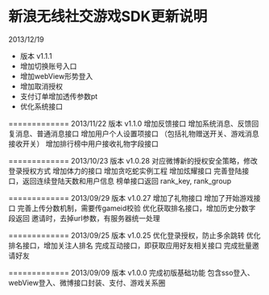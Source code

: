 ﻿新浪无线社交游戏SDK更新说明
=============

2013/12/19
* 版本 v1.1.1
* 增加切换账号入口
* 增加webView形势登入
* 增加取消授权
* 支付订单增加透传参数pt
* 优化系统接口

=============
2013/11/22
版本 v1.1.0
增加反馈接口
增加系统消息、反馈回复消息、普通消息接口
增加用户个人设置项接口
（包括礼物赠送开关、游戏消息接收开关）
增加排行榜中用户接收礼物字段接口


=============
2013/10/23
版本 v1.0.28
对应微博新的授权安全策略，修改登录授权方式
增加体力的接口
增加贪吃蛇实例工程
增加炫耀接口
完善登陆接口，返回连续登陆天数和用户信息
榜单接口返回 rank_key, rank_group


=============
2013/09/29
版本 v1.0.27
增加了礼物接口
增加了开始游戏接口
完善上传分数机制，需要传gameid校验
优化获取排名接口，增加历史分数字段返回
邀请时，去掉url参数，有服务器统一处理


=============
2013/09/25
版本 v1.0.25
优化登录授权，防止多余跳转
优化排名接口，增加关注人排名
完成互动接口，即获取应用好友相关接口
完成批量邀请好友

=============
2013/09/09
版本 v1.0.0
完成初版基础功能
包含sso登入、webView登入、微博接口封装、支付、游戏关系圈
